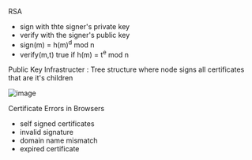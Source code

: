 RSA
- sign with thte signer's private key
- verify with the signer's public key
- sign(m) = h(m)<sup>d</sup> mod n
- verify(m,t) true if h(m) = t<sup>e</sup> mod n

Public Key Infrastructer : Tree structure where node signs all certificates that are it's children 

![image](https://github.com/user-attachments/assets/3a3df305-0f4b-48d9-a5a0-c88b98c526f0)

Certificate Errors in Browsers 
- self signed certificates
- invalid signature
- domain name mismatch
- expired certificate 

